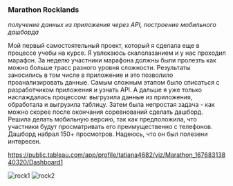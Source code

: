 ### Marathon Rocklands
*получение данных из приложения через API, построение мобильного дашборда*

Мой первый самостоятельный проект, который я сделала еще в процессе учебы на курсе. Я увлекаюсь скалолазанием и у нас проходил марафон. За неделю участники марафона должны были пролезть как можно больше трасс разного уровня сложности. Результаты заносились в том числе в приложение и это позволило проанализировать данные. Самым сложным этапом было списаться с разработчиком приложения и узнать API. А дальше я уже только наслаждалась процессом: выгрузила данные из приложения, обработала и выгрузила таблицу. Затем была непростая задача - как можно скорее после окончания соревнований сделать дашборд. Решила делать мобильную версию, так как предположила, что участники будут просматривать его преимущественно с телефонов. Дашборд набрал 150+ просмотров. Надеюсь, что он был полезени интересен.

https://public.tableau.com/app/profile/tatiana4682/viz/Marathon_16768313840320/Dashboard1

![rock1](https://github.com/t-skarlygina/rocklands/assets/128238543/b3aa311d-05cb-4fcb-b2fe-84b3c16e03a1)  ![rock2](https://github.com/t-skarlygina/rocklands/assets/128238543/74282c62-06b7-4ebc-8e68-cf82a372d366)


